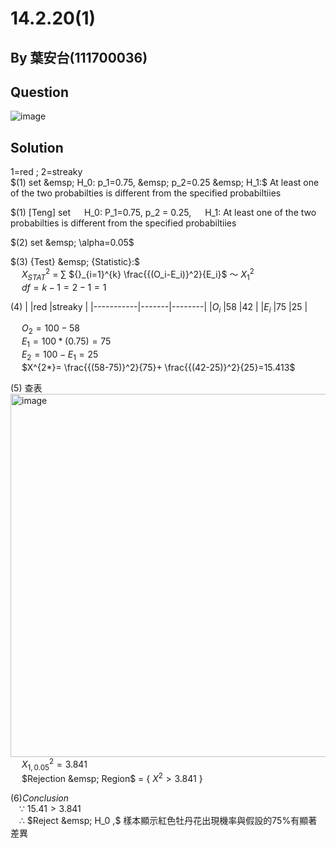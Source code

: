 # 14.2.20(1)

## By 葉安台(111700036)

## Question
![image](https://github.com/HWTeng-Course/202402-Statistics/assets/162074020/e3e3eae3-2da4-46f7-a76d-c47659d5d392)

## Solution
$1$=red ; $2$=streaky \
$(1) set &emsp; H_0: p_1=0.75, &emsp; p_2=0.25 &emsp; H_1:$ At least one of the two probabilties is different from the specified probabiltiies

$(1) [Teng] set &emsp; H_0: P_1=0.75, p_2 = 0.25,  &emsp; H_1: At least one of the two probabilties is different from the specified probabiltiies 

$(2) set &emsp; \alpha=0.05$ 

$(3) {Test} &emsp; {Statistic}:$\
&emsp; $X^2_{STAT}$ = $\sum$ ${}_{i=1}^{k} \frac{{(O_i-E_i)}^2}{E_i}$ ～ $X^2_1$ \
&emsp; $df=k-1=2-1=1$

$(4)$ 
|           |red    |streaky |
|-----------|-------|--------|
|$O_i$      |58     |42      | 
|$E_i$      |75     |25      |

&emsp; $O_2 = 100-58$\
&emsp; $E_1 = 100*(0.75) = 75$\
&emsp; $E_2 = 100-E_1=25$ \
&emsp; $X^{2*}= \frac{{(58-75)}^2}{75}+ \frac{{(42-25)}^2}{25}=15.413$

$(5)$ 查表 \
<img width="581" alt="image" src="https://github.com/HWTeng-Course/202402-Statistics/assets/162074020/64a5cd77-78fa-4b8b-ba15-5ef57301db7f"> \
&emsp; $X^2_{1,0.05} = 3.841$ \
&emsp; $Rejection &emsp; Region$ = { $X^2>3.841$ } 

$(6)Conclusion$ \
&emsp;∵ $15.41>3.841$ \
&emsp;∴ $Reject &emsp; H_0 ,$ 樣本顯示紅色牡丹花出現機率與假設的75%有顯著差異
